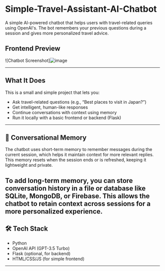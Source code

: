 # Simple-Travel-Assistant-AI-Chatbot

A simple AI-powered chatbot that helps users with travel-related queries using OpenAI's. The bot remembers your previous questions during a session and gives more personalized travel advice.

##  Frontend Preview

![Chatbot Screenshot]![image](https://github.com/user-attachments/assets/99af9f5e-77ae-47ef-993e-c937c2a9f8ef)
 


---

##  What It Does

This is a small and simple project that lets you:

- Ask travel-related questions (e.g., “Best places to visit in Japan?”)
- Get intelligent, human-like responses 
- Continue conversations with context using memory
- Run it locally with a basic frontend or backend (Flask)

---

## 🧠 Conversational Memory

The chatbot uses short-term memory to remember messages during the current session, which helps it maintain context for more relevant replies. This memory resets when the session ends or is refreshed, keeping it lightweight and private.

To add long-term memory, you can store conversation history in a file or database like SQLite, MongoDB, or Firebase. This allows the chatbot to retain context across sessions for a more personalized experience.
---

## 🛠️ Tech Stack

- Python
- OpenAI API (GPT-3.5 Turbo)
- Flask (optional, for backend)
- HTML/CSS/JS (for simple frontend)

---






